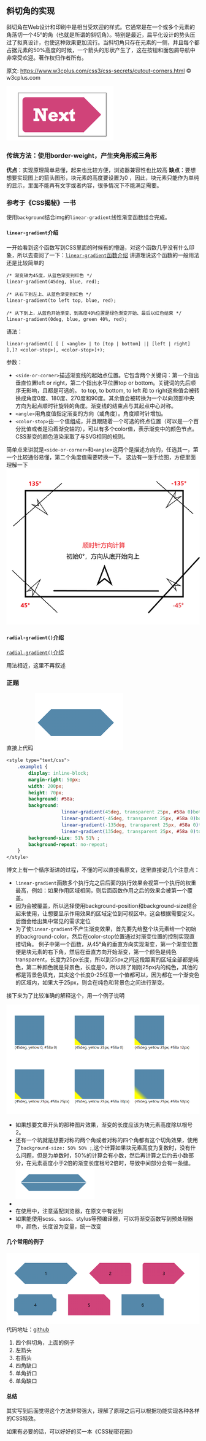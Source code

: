 ## 斜切角的实现
斜切角在Web设计和印刷中是相当受欢迎的样式。它通常是在一个或多个元素的角落切一个45°的角（也就是所谓的斜切角）。特别是最近，扁平化设计的势头压过了拟真设计，也使这种效果更加流行。当斜切角只存在元素的一侧，并且每个都占据元素的50%高度的时候，一个箭头的形状产生了，这在按钮和面包屑导航中非常受欢迎。著作权归作者所有。

原文: https://www.w3cplus.com/css3/css-secrets/cutout-corners.html © w3cplus.com

![](../assets/deg.png.png)

### 传统方法：使用border-weight，产生夹角形成三角形
**优点**：实现原理简单易懂，起来也比较方便，浏览器兼容性也比较高
**缺点**：要想想要实现图上的箭头图形，块元素的高度要设置为0 ，因此，块元素只能作为单纯的显示，里面不能再有文字或者内容，很多情况下不能满足需要。

### 参考于《CSS揭秘》一书
使用`background`结合img的`linear-gradient`线性渐变函数组合完成。

#### `linear-gradient`介绍
一开始看到这个函数写到CSS里面的时候有的懵逼，对这个函数几乎没有什么印象，所以去查阅了一下：[`linear-gradient`函数介绍](https://developer.mozilla.org/zh-CN/docs/Web/CSS/linear-gradient)
讲道理说这个函数的一般用法还是比较简单的
```
/* 渐变轴为45度，从蓝色渐变到红色 */
linear-gradient(45deg, blue, red);

/* 从右下到左上、从蓝色渐变到红色 */
linear-gradient(to left top, blue, red);

/* 从下到上，从蓝色开始渐变、到高度40%位置是绿色渐变开始、最后以红色结束 */
linear-gradient(0deg, blue, green 40%, red);
```

语法：
```
linear-gradient([ [ [ <angle> | to [top | bottom] || [left | right] ],]? <color-stop>[, <color-stop>]+);
```
参数：
* `<side-or-corner>`描述渐变线的起始点位置。它包含两个关键词：第一个指出垂直位置left or right，第二个指出水平位置top or bottom。关键词的先后顺序无影响，且都是可选的。
    to top, to bottom, to left 和 to right这些值会被转换成角度0度、180度、270度和90度。其余值会被转换为一个以向顶部中央方向为起点顺时针旋转的角度。渐变线的结束点与其起点中心对称。
* `<angle>`用角度值指定渐变的方向（或角度）。角度顺时针增加。
* `<color-stop>`由一个<color>值组成，并且跟随着一个可选的终点位置（可以是一个百分比值或者是沿着渐变轴的<length>），可以有多个color值，表示渐变中的颜色节点。CSS渐变的颜色渲染采取了与SVG相同的规则。

简单点来讲就是`<side-or-corner>`和`<angle>`这两个是描述方向的，任选其一，第一个比较通俗易懂，第二个角度值需要转换一下。
这边有一张手绘图，方便里面理解一下
![](../assets/deg-tips.png)


#### `radial-gradient()`介绍
[`radial-gradient()`介绍](https://developer.mozilla.org/zh-CN/docs/Web/CSS/radial-gradient)

用法相近，这里不再叙述

### 正题
直接上代码
![](../assets/deg1.png)
```css
<style type="text/css">
    .example1 {
        display: inline-block;
        margin-right: 50px;
        width: 200px;
        height: 70px;
        background: #58a;
        background:
                    linear-gradient(45deg, transparent 25px, #58a 0)bottom left  ,
                    linear-gradient(-45deg, transparent 25px, #58a 0)bottom right,
                    linear-gradient(-135deg, transparent 25px, #58a 0)top right  ,
                    linear-gradient(135deg, transparent 25px, #58a 0)top left  ;
        background-size: 51% 51% ;
        background-repeat: no-repeat;
    }
</style>
```
博文上有一个循序渐进的过程，不懂的可以直接看原文，这里直接说几个注意点：
* `linear-gradient`函数多个执行完之后后面的执行效果会视第一个执行的权重最高，例如：如果作用区域相同，则后面函数作用之后的效果会被第一个覆盖。
* 因为会被覆盖，所以选择使用background-position和background-size结合起来使用，让想要显示作用效果的区域定位到可视区中。这会根据需要定义。后面会给出集中常见的需求定位
* 为了使`linear-gradient`不产生渐变效果，首先要先给整个块元素给一个初始的background-color，然后在color-stop位置通过对渐变位置的控制实现直接切角。
例子中第一个函数，从45°角的垂直方向实现渐变，第一个渐变位置便是块元素的右下角，然后在垂直方向开始渐变，第一个颜色是纯色transparent，长度为25px长度，所以到25px之间这段距离的区域全部都是纯色，第二种颜色就是背景色，长度是0，所以除了刚刚25px内的纯色，其他的都是背景色填充，其实这个长度0-25任意一个值都可以，因为都在一个渐变色的区域内，如果大于25px，则会在纯色和背景色之间进行渐变。

接下来为了比较准确的解释这个，用一个例子说明
<!-- ![](../assets/deg-length.png) -->
![](../assets/deg-length.png)

* 如果想要文章开头的那种图片效果，渐变的长度应该为块元素高度除以根号2。
* 还有一个坑就是想要对称的两个角或者对称的四个角都有这个切角效果，使用了`background-size: 50% 50% ;`,这个计算如果块元素高度为复数时，没有什么问题，但是为单数时，50%的计算会有小数，然后再计算之后约去小数部分，在元素高度小于2倍的渐变长度根号2倍时，导致中间部分会有一条缝。
![](../assets/deg2.png)
*
* 在使用中，注意适配浏览器，在原文中有说到
* 如果能使用scss、sass、stylus等预编译器，可以将渐变函数写到预处理器中，颜色，长度设为变量，统一改变
#### 几个常用的例子
![](../assets/deg-example.png)
代码地址：[github](https://github.com/Xia-Ao/FrontendDemo/blob/master/30-CSS/11-background/chamfered-corners.html)

1. 四个斜切角，上面的例子
2. 左箭头
3. 右箭头
4. 四角缺口
5. 单角折口
6. 单角缺口

#### 总结
其实写到后面觉得这个方法非常强大，理解了原理之后可以根据功能实现各种各样的CSS特效。

如果有必要的话，可以好好的买一本《CSS秘密花园》
